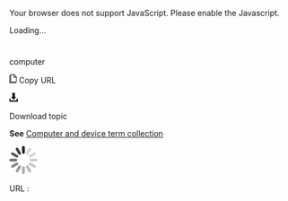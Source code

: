 Your browser does not support JavaScript. Please enable the Javascript.

Loading...

# 

computer

![Copy URL](media/computer/Copy.png)
Copy URL

![Download](media/computer/Download.png)

Download topic

**See** [Computer and device term collection](https://worldready.cloudapp.net/Styleguide/Read?id=2700&topicid=26597)

![In progress](media/computer/activity-large.gif)

URL :
